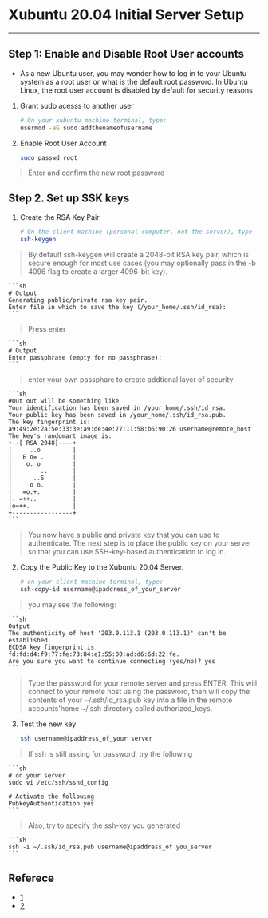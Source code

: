 # Xubuntu 20.04 Initial Server Setup 

------------------------------------------------------

##  Step 1: Enable and Disable Root User accounts
* As a new Ubuntu user, you may wonder how to log in to your Ubuntu system as a root user or what is the default root password. In Ubuntu Linux, the root user account is disabled by default for security reasons

1. Grant sudo acesss to another user

    ```sh
    # On your xubuntu machine terminal, type:
    usermod -aG sudo addthenameofusername
    ```

2. Enable Root User Account

    ```sh
    sudo passwd root
    ```
> Enter and confirm the new root password


## Step 2. Set up SSK keys

1. Create the RSA Key Pair

    ```sh
    # On the client machine (personal computer, not the server), type 
    ssh-keygen
    ```
> By default ssh-keygen will create a 2048-bit RSA key pair, which is secure enough for most use cases (you may optionally pass in the -b 4096 flag to create a larger 4096-bit key).

    ```sh 
    # Output
    Generating public/private rsa key pair.
    Enter file in which to save the key (/your_home/.ssh/id_rsa):
    ```
> Press enter 

    ```sh
    # Output
    Enter passphrase (empty for no passphrase):
    ```
> enter your own passphare to create addtional layer of security


    ```sh
    #Out out will be something like
    Your identification has been saved in /your_home/.ssh/id_rsa.
    Your public key has been saved in /your_home/.ssh/id_rsa.pub.
    The key fingerprint is:
    a9:49:2e:2a:5e:33:3e:a9:de:4e:77:11:58:b6:90:26 username@remote_host
    The key's randomart image is:
    +--[ RSA 2048]----+
    |     ..o         |
    |   E o= .        |
    |    o. o         |
    |        ..       |
    |      ..S        |
    |     o o.        |
    |   =o.+.         |
    |. =++..          |
    |o=++.            |
    +-----------------+
    ```
> You now have a public and private key that you can use to authenticate. The next step is to place the public key on your server so that you can use SSH-key-based authentication to log in.

2. Copy the Public Key to the Xubuntu 20.04 Server.

    ```sh
    # on your client machine terminal, type:
    ssh-copy-id username@ipaddress_of_your_server
    ```
> you may see the following:
    
    ```sh
    Output
    The authenticity of host '203.0.113.1 (203.0.113.1)' can't be established.
    ECDSA key fingerprint is fd:fd:d4:f9:77:fe:73:84:e1:55:00:ad:d6:6d:22:fe.
    Are you sure you want to continue connecting (yes/no)? yes
    ```
> Type the password for your remote server and press ENTER.
> This will connect to your remote host using the password, then will copy the contents of your ~/.ssh/id_rsa.pub key into a file in the remote accounts'home ~/.ssh directory called authorized_keys.


3. Test the new key

    ```sh
    ssh username@ipaddress_of_your server
    ```
> If ssh is still asking for password, try the following

    ```sh
    # on your server
    sudo vi /etc/ssh/sshd_config

    # Activate the following
    PubkeyAuthentication yes
    ```
> Also, try to specify the ssh-key you generated

    ```sh
    ssh -i ~/.ssh/id_rsa.pub username@ipaddress_of you_server
    ```







## Referece

* [1](https://linuxhandbook.com/things-to-do-after-installing-linux-server/) 
* [2](https://www.digitalocean.com/community/tutorials/how-to-set-up-ssh-keys-on-ubuntu-1804)


